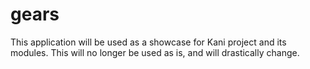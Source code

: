 # gears
This application will be used as a showcase for Kani project and its modules. This will no longer be used as is, and will drastically change.
